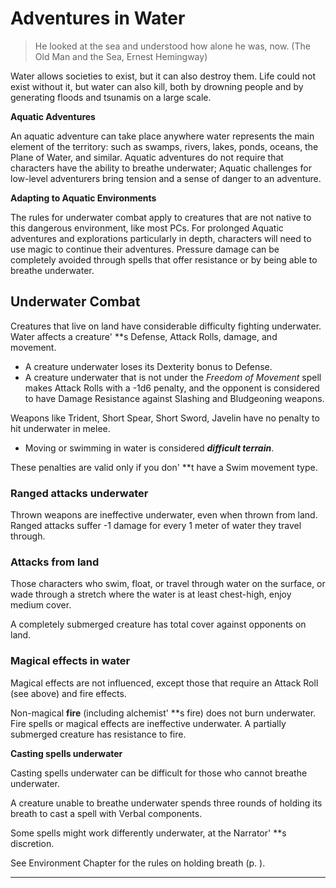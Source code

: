 # Adventures in Water

> He looked at the sea and understood how alone he was, now. (The Old Man and the Sea, Ernest Hemingway)

Water allows societies to exist, but it can also destroy them. Life could not exist without it, but water can also kill, both by drowning people and by generating floods and tsunamis on a large scale.

**Aquatic Adventures**

An aquatic adventure can take place anywhere water represents the main element of the territory: such as swamps, rivers, lakes, ponds, oceans, the Plane of Water, and similar. Aquatic adventures do not require that characters have the ability to breathe underwater; Aquatic challenges for low-level adventurers bring tension and a sense of danger to an adventure.

**Adapting to Aquatic Environments**

The rules for underwater combat apply to creatures that are not native to this dangerous environment, like most PCs. For prolonged Aquatic adventures and explorations particularly in depth, characters will need to use magic to continue their adventures. Pressure damage can be completely avoided through spells that offer resistance or by being able to breathe underwater.

## Underwater Combat

Creatures that live on land have considerable difficulty fighting underwater. Water affects a creature' \*\*s Defense, Attack Rolls, damage, and movement.

- A creature underwater loses its Dexterity bonus to Defense.
- A creature underwater that is not under the *Freedom of Movement* spell makes Attack Rolls with a -1d6 penalty, and the opponent is considered to have Damage Resistance against Slashing and Bludgeoning weapons.

Weapons like Trident, Short Spear, Short Sword, Javelin have no penalty to hit underwater in melee.
- Moving or swimming in water is considered ***difficult terrain***.

These penalties are valid only if you don' \*\*t have a Swim movement type.

### Ranged attacks underwater

Thrown weapons are ineffective underwater, even when thrown from land. Ranged attacks suffer -1 damage for every 1 meter of water they travel through.

### Attacks from land

Those characters who swim, float, or travel through water on the surface, or wade through a stretch where the water is at least chest-high, enjoy medium cover.

A completely submerged creature has total cover against opponents on land.

### Magical effects in water

Magical effects are not influenced, except those that require an Attack Roll (see above) and fire effects.

Non-magical **fire** (including alchemist' \*\*s fire) does not burn underwater. Fire spells or magical effects are ineffective underwater. A partially submerged creature has resistance to fire.

**Casting spells underwater**

Casting spells underwater can be difficult for those who cannot breathe underwater.

A creature unable to breathe underwater spends three rounds of holding its breath to cast a spell with Verbal components.

Some spells might work differently underwater, at the Narrator' \*\*s discretion.

See Environment Chapter for the rules on holding breath (p. ).

---